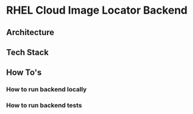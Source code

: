 # RHEL Cloud Image Locator Backend

## Architecture
## Tech Stack
## How To's
### How to run backend locally
### How to run backend tests